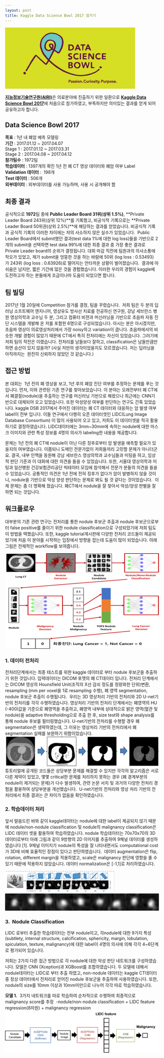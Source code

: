 ```yaml
---
layout: post
title: Kaggle Data Science Bowl 2017 참가기
---
```


![kaggle_dsb2017](../images/front_page.png)

[**지능정보기술연구원(AIRI)**](http://airi.kr)은 의료분야에 진출하기 위한 일환으로 [**Kaggle Data Science Bowl 2017**](https://www.kaggle.com/c/data-science-bowl-2017)에 처음으로 참가하였고, 부족하지만 의미있는 결과를 얻게 되어 공유하고자 합니다. 

## Data Science Bowl 2017

**목표** : 1년 내 폐암 예측 모델링  
**기간** : 2017.01.12 ~ 2017.04.07    
Stage 1 : 2017.01.12 ~ 2017.03.31  
Stage 2 : 2017.04.08 ~ 2017.04.12  
**참가팀수** : 1972팀  
**학습데이터** : 1397개의 확진 1년 전 폐 CT 영상 데이터와 폐암 여부 Label  
**Validation 데이터** :  198개  
**Test 데이터** : 506개  
**외부데이터** : 외부데이터를 사용 가능하며, 사용 시 공개해야 함  

## 최종 결과
공식적으로 **1972**팀 중에 **Public Leader Board 31위(상위 1.5%)**, **Private Leader Board 243위(상위 12%)**를 기록했고, 비공식적 기록으로는 **Private Leader Board 50위권(상위 2.5%)**에 해당하는 결과를 얻었습니다.
비공식적 기록과 공식적 기록의 이러한 차이에는 저의 사소하지 않은 실수가 있었습니다.  Public Leader Board에서 submit했던 결과(test data 1%에 대한 log loss)들을 기반으로 2개의 submit을 선택하면 test data 99%에 대한 최종 결과 중 가장 좋은 결과로 Private Leader board의 순위가 결정됩니다. 대회 마감 직전에 팀원과의 의사소통에 착오가 있었고, 제가 submit을 엉뚱한 것을 하는 바람에 50위 (log loss : 0.53493)가 243위 (log loss : 0.63926)로 떨어지는 안타까운 상황이 벌어졌습니다.  결과에 아쉬움은 남지만, 짧은 기간에 많은 것을 경험했습니다. 이러한 우리의 경험이 kaggle에 도전하고자 하는 분들에게 조금이나마 도움이 되었으면 합니다.

## 팀 빌딩

2017년 1월 20일에 Competition 참가를 결정, 팀을 꾸렸습니다.  저희 팀은 두 분의 딥러닝 소프트웨어 엔지니어, 영상유도 방사선 치료를 전공하신 연구원, 강남 세브란스 병원 영상의학과 교수님 두 분, 그리고 컴퓨터 비젼과 머신러닝을 기반으로 초음파 자동 진단 시스템을 개발해 온 저를 포함한 6명으로 구성되었습니다.
아시는 분은 아시겠지만, 초음파 영상이 의료영상처리에서 가장 noisy하고 variation이 큽니다. 초음파에서의 비슷한 개발 경험이 많았기 때문에 CT에서 특히 전처리에는 자신이 있었습니다. 그러기에 저희 팀의 작전은 이랬습니다. 전처리를 남들보다 잘하고, classification은 남들만큼만 하면 승산이 있지 않을까? (사실 저만의 생각이었을지도 모르겠습니다. 저는 딥러닝을 아직까지는  완전히 신뢰하지 않았던 것 같습니다.) 

## 접근 방법

본 대회는  1년 전의 폐 영상을 보고, 1년 후의 폐암 진단 여부를 추정하는 문제를 푸는 것입니다. 먼저, 이와 관련된 기존 연구를 찾아보았습니다. 이 분야는 오래전부터 폐 CT에서 폐결절(nodule)을 추출하는 연구를 머신러닝 기반으로 해왔으나 최근에는 CNN기반으로 대체되어 오고 있었습니다. 또한 악성양성 여부를 판단하는 연구도 간혹 있었습니다.
kaggle DSB 2017에서 주어진 데이터는 폐 CT 데이터와 대응하는 암 발생 여부 label이 전부 입니다. 이들 연구에서 다행히 오픈 데이터셋인 LIDC(Lung Image Database Consortium) 이 많이 사용되어 오고 있고, 저희도 이 데이터셋을 적극 활용하기로 결정하였습니다. LIDC데이터에는 3mm~30mm에 속하는 nodule에 대한 마스크 이미지와 관련 특성 정보를 4명의 의사가 labeling한 내용을 제공합니다. 

문제는 1년 전의 폐 CT에 nodule이 아닌 다른 징후로부터 암 발생을 예측할 필요가 있을지의 여부였습니다. 이쯤되니 도메인 전문가없이 저희들끼리 고민할 문제가 아니더군요. 결국, 내부 인맥을 동원해 강남 세브란스 영상의학과 교수님들과 미팅을 하고, 임상적 판단 기준과 이 대회에 대한 의견을 들을 수 있었습니다. 또한, 서울대 영상의학과 미팅과 일산병원 건강보험관리공단 빅테이터 모임에 참석해서 전문가 분들의 의견을 들을 수 있었습니다. 공통적인 의견은 1년 전에 전혀 징후가 없다가 암이 발병하지 않을 것이니, nodule을 기반으로 악성 양성 판단하는 문제로 봐도 될 것 같다는 것이었습니다. 
이제 문제는 좀 더 명확해 졌습니다. 폐CT에서 nodule을 잘 찾아서 악성/양성 판별을 잘하면 되는 것입니다. 

## 워크플로우

대부분의 기존 관련 연구는 전처리를 통한 nodule 후보군 추출과 nodule 후보군으로부터 false positive를 줄이기 위한 nodule classification으로 구성되었기에 저희 팀도 이 방법을 택했습니다. 또한, kaggle tutorial게시판에 다양한 전처리 코드들이 제공되었기에 처음 이 분야를 시작하는 입장에서 방향을 잡는데 도움이 많이 되었습니다. 아래 그림은 전체적인 workflow를 보여줍니다.

![workflow](../images/그림6.png)

### 1. 데이터 전처리

전처리단계에서는 최종 테스트를 위한 kaggle 데이터로 부터 nodule 후보군을 추출하기 위한 것입니다. 입력데이터는 DICOM 포맷의 폐 CT데이터 입니다. 전처리 단계에서는 DICOM 영상의 Hounsfield Unit(조직의 X선 감쇠 정도를 정량화한 단위)변환, resampling (mm per voxel을 1로 resampling 수행), 폐 영역 segmentation, nodule 후보군 추출이 수행됩니다. 
우리는 3D 영상처리 기반의 전처리와 2D U-net기반의 전처리를 각각 수행하였습니다.
영상처리 기반의 전처리 단계에서는 폐영역의 HU (-400)값을 기준으로 폐영역을 추출하고, 폐영역 내부에 상대적으로 밝은 영역(혈관 및 nodule)을 adaptive thresholding으로 추출 한 후, size test와 shape analysis를 통해 nodule 후보를 필터링했습니다.
U-net기반의 전처리를 수행할 경우 폐 segmentation은 생략하였는데, 그 이유는 영상처리 기반의 전처리에서 폐 segmentation 실패를 보완하기 위함이었습니다. 
![preprocessing](../images/a53810_76642fa8033c40e59e5e0aced88fcb5e-mv2.png)
튜토리얼에 공개된 코드들은 상당부분 문제를 해결할 수 있지만 각각의 알고리즘은 서로 다른 제약이 있었고, 몇몇 critical한 문제를 처리하지 못하는 경우 (폐 경계부분의 nodule이 제거되는 문제)가 다수 발생하여, 관련 논문 서치 및 과거의 다양한 전처리 경험을 활용하여 상당부분을 개선했습니다.  U-net기반의 전처리와 영상 처리 기반의 전처리에서 최종 결과는 큰 차이가 없음을 확인하였습니다. 

### 2. 학습데이터 처리

앞서 말씀드린 바와 같이 kaggle데이터는 nodule에 대한 label이 제공되지 않기 때문에 nodule/non-nodule classification 및 nodule의 malignancy classification은 LIDC 데이터 셋을 활용하여 학습하였습니다. nodule 학습데이터는 70x70x70의 3D 데이터로부터 아래 그림과 같이 9방향의 2D 이미지를 추출하여 9채널 데이터를 생성하였습니다 [1]. 9채널 이미지가 nodule의 특성을 잘 나타내면서도 computational cost가 3D에 비해 효율적인 장점이 있다고 판단하였습니다. 
데이터 augmentation은 flip, rotation, different margin을 적용하였고, scale은 malignancy 판단에 영향을 줄 수 있기 때문에 적용하지 않았습니다. 데이터 normalization은 [-1,1]로 처리하였습니다. 

![nodule_data1](../images/a53810_eb8df261f1dc467d9ee822ef80a4e5a3-mv2.png)
![nodule_data2](../images/a53810_26fc744211e74b29a78e02114c6081bd-mv2.png)

### 3.  Nodule Classification

LIDC 로부터 추출한 학습데이터는 전부 nodule이고, 각nodule에 대한 9가지 특성(subtlety, internal structure, calcification, sphericity, margin, lobulation, spiculation, texture, malignancy)에 대한 label이 4명의 의사에 의해 각각 4~6단계로 평가되어 있습니다. 

저희는 2가지 다른 접근 방법으로 각 nodule에 대한 악성 판단 네트워크를 구성하였습니다. 모델은 CNN (Xception)과 XGBoost를 조합하였습니다. 두 모델에 대해서 nodule데이터는 LIDC로 부터 추출 하였고, non-nodule 데이터는 kaggle CT데이터 중 정상 데이터에서 전처리로 얻어진 nodule 후보군을 추출하여 사용하였습니다. 또한, nodule의 size를 10mm 이상과 10mm미만으로 나누어 각각 따로 학습하였습니다. 

**모델 1.**  3가지 네트워크를 따로 학습하여 순차적으로 수행하여 최종적으로 malignancy score를 추정 
-nodule/non-nodule classification + LIDC feature regression(8차원) + malignancy regression
![model1](../images/그림1.png)
